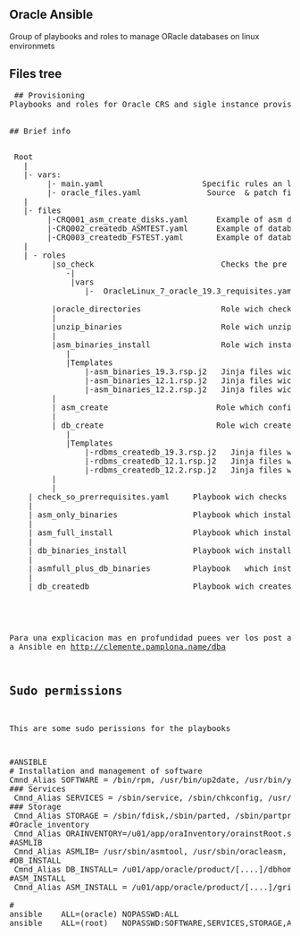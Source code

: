 ## Oracle Ansible
 Group of playbooks and roles to manage ORacle databases on linux environmets 


 ## Files tree
<pre>
 ## Provisioning
Playbooks and roles for Oracle CRS and sigle instance provisioning 


## Brief info

<pre>
 Root
   |
   |- vars:
        |- main.yaml                     Specific rules an locations of our oracle department
        |- oracle_files.yaml              Source  & patch files info and locations    
   |
   |- files
        |-CRQ001_asm_create_disks.yaml      Example of asm disks provisioning
        |-CRQ002_createdb_ASMTEST.yaml      Example of database provisioning
        |-CRQ003_createdb_FSTEST.yaml       Example of database provisioning
   |    
   | - roles
         |so_check                           Checks the pre requirements of S.O
            -|
             |vars
                |-  OracleLinux_7_oracle_19.3_requisites.yaml      Prerrequisites for a installation of a 19.3 oracle files at OEL7
            
         |oracle_directories                 Role wich checks all required file structure exsists
         |
         |unzip_binaries                     Role wich unzips selected files 
         |
         |asm_binaries_install               Role wich install and setus the CRS = Listener          
            |
            |Templates 
                |-asm_binaries_19.3.rsp.j2   Jinja files wich create the asm response file for 19.3 version 
                |-asm_binaries_12.1.rsp.j2   Jinja files wich create the asm response file for 12.1 version 
                |-asm_binaries_12.2.rsp.j2   Jinja files wich create the asm response file for 12.2 version 
         |    
         | asm_create                       Role which configures asmlib, create asmdisks, diskgroups and asm 
         |
         | db_create                        Role wich creates a database 
            |
            |Templates 
                |-rdbms_createdb_19.3.rsp.j2   Jinja files wich create the rdbms response file for 19.3 version 
                |-rdbms_createdb_12.1.rsp.j2   Jinja files wich create the rdbms response file for 12.1 version 
                |-rdbms_createdb_12.2.rsp.j2   Jinja files wich create the rdbms response file for 12.2 version 
         |
         |
    | check_so_prerrequisites.yaml     Playbook wich checks the S.O  prerrequisites
    |     
    | asm_only_binaries                Playbook which install CRS listener and setup them
    | 
    | asm_full_install                 Playbook which install CRS,listeners, confiurres asmlib, create asmdisks,diskgroups and asm 
    |
    | db_binaries_install              Playbook wich installs and inventory database binaries 
    |
    | asmfull_plus_db_binaries         Playbook   which install CRS,listeners, confiurres asmlib, create asmdisks,diskgroups, asm and database binaries 
    |
    | db_createdb                      Playbook wich creates a database 
         
</pre>
Para una explicacion mas en profundidad puees ver los post asociados a Ansible en http://clemente.pamplona.name/dba

## Sudo permissions
This are some sudo perissions for the playbooks 


<pre>
#ANSIBLE
# Installation and management of software
Cmnd_Alias SOFTWARE = /bin/rpm, /usr/bin/up2date, /usr/bin/yum
### Services
 Cmnd_Alias SERVICES = /sbin/service, /sbin/chkconfig, /usr/bin/systemctl
### Storage
 Cmnd_Alias STORAGE = /sbin/fdisk,/sbin/parted, /sbin/partprobe, /bin/mount, /bin/umount
#Oracle_inventory
 Cmnd_Alias ORAINVENTORY=/u01/app/oraInventory/orainstRoot.sh
#ASMLIB
 Cmnd_Alias ASMLIB= /usr/sbin/asmtool, /usr/sbin/oracleasm, sudoedit /etc/logrotate.d/30-oracle_logs, sudoedit /etc/rsyslog.d/30-oracle.conf
#DB_INSTALL
 Cmnd_Alias DB_INSTALL= /u01/app/oracle/product/[....]/dbhome[.]/root.sh
#ASM_INSTALL
 Cmnd_Alias ASM_INSTALL = /u01/app/oracle/product/[....]/grid/root.sh, /u01/app/oracle/product/[....]/grid/bin/perl,  /u01/app/oracle/product/[....]/grid/gridSetup.sh

#
ansible    ALL=(oracle) NOPASSWD:ALL
ansible    ALL=(root)   NOPASSWD:SOFTWARE,SERVICES,STORAGE,ASMLIB,ORAINVENTORY,ASM_INSTALL,DB_INSTALL
</pre>